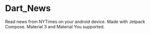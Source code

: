 # Dart_News
Read news from NYTimes on your android device. 
Made with Jetpack Compose.
Material 3 and Material You supported.

